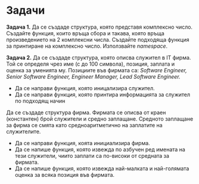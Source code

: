 ﻿
# Задачи

**Задача 1.** Да се създаде структура, която представя комплексно число. Създайте функция, които връща сбора и такава, която връща произведението на 2 комплексни числа. Създайте подходяща функция за принтиране на комплексно число. Използвайте *namespace*.

**Задача 2.** Да се създаде структура, която описва служител в IT фирма. Той се определя чрез име (с до 100 символа), позиция, заплата и оценка за уменията му.
Позициите във фирмата са: *Software Engineer, Senior Software Engineer,  Engineer Manager, Lead Software Engineer.*
- Да се направи функция, която иницализира служител.
- Да се направи функция, която принтира информацията за служител по подходящ начин

Да се създаде структура фирма. Фирмата се описва от краен (константен) брой служители и средно заплащане. 
Средното заплащане за фирма се смята като средноаритметично на заплатите на служителите.
- Да се направи функция, коята инициализира фирма.
- Да се напише функция, която извежда по азбучен ред имената на тези служители, чиито заплати са по-високи от средната за фирмата.
- Да се напише функция, която извежда най-малката и най-голямата оценка за всяка позиция във фирмата.


